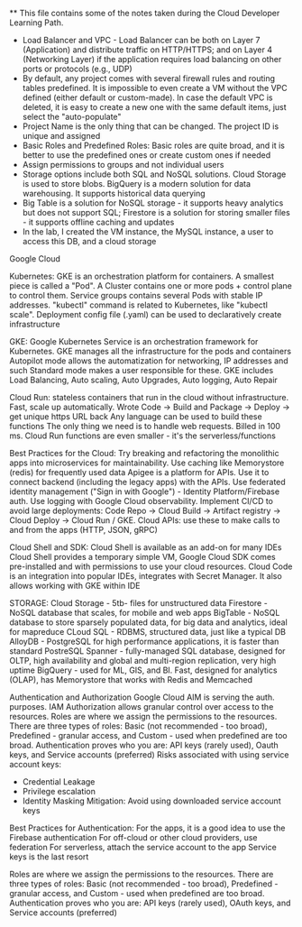 ** This file contains some of the notes taken during the Cloud Developer Learning Path.

- Load Balancer and VPC - Load Balancer can be both on Layer 7 (Application) and distribute traffic on HTTP/HTTPS; and on Layer 4 (Networking Layer) if the application requires load balancing on other ports or protocols (e.g., UDP)
- By default, any project comes with several firewall rules and routing tables predefined. It is impossible to even create a VM without the VPC defined (either default or custom-made). In case the default VPC is deleted, it is easy to create a new one with the 
same default items, just select the "auto-populate"
- Project Name is the only thing that can be changed. The project ID is unique and assigned
- Basic Roles and Predefined Roles: Basic roles are quite broad, and it is better to use the predefined ones or create custom ones if needed
- Assign permissions to groups and not individual users
- Storage options include both SQL and NoSQL solutions. Cloud Storage is used to store blobs. BigQuery is a modern solution for data warehousing. It supports historical data querying
- Big Table is a solution for NoSQL storage - it supports heavy analytics but does not support SQL; Firestore is a solution for storing smaller files - it supports offline caching and updates
- In the lab, I created the VM instance, the MySQL instance, a user to access this DB, and a cloud storage

Google Cloud



Kubernetes:
GKE is an orchestration platform for containers. A smallest piece is called a "Pod". A Cluster contains one or more pods + control plane to control them. Service groups contains several Pods with stable IP addresses. "kubectl" command is related to Kubernetes, like "kubectl scale". Deployment config file (.yaml) can be used to declaratively create infrastructure

GKE:
Google Kubernetes Service is an orchestration framework for Kubernetes.
GKE manages all the infrastructure for the pods and containers
Autopilot mode allows the automatization for networking, IP addresses and such
Standard mode makes a user responsible for these.
GKE includes Load Balancing, Auto scaling, Auto Upgrades, Auto logging, Auto Repair

Cloud Run:
stateless containers that run in the cloud without infrastructure. Fast, scale up automatically. Wrote Code -> Build and Package -> Deploy -> get unique https URL back 
Any language can be used to build these functions
The only thing we need is to handle web requests.
Billed in 100 ms.
Cloud Run functions are even smaller - it's the serverless/functions

Best Practices for the Cloud:
Try breaking and refactoring the monolithic apps into microservices for maintainability.
Use caching like Memorystore (redis) for frequently used data
Apigee is a platform for APIs. Use it to connect backend (including the legacy apps) with the APIs.
Use federated identity management ("Sign in with Google") - Identity Platform/Firebase auth.
Use logging with Google Cloud observability.
Implement CI/CD to avoid large deployments: Code Repo -> Cloud Build -> Artifact registry -> Cloud Deploy -> Cloud Run / GKE.
Cloud APIs:
use these to make calls to and from the apps (HTTP, JSON, gRPC)

Cloud Shell and SDK:
Cloud Shell is available as an add-on for many IDEs
Cloud Shell provides a temporary simple VM, Google Cloud SDK comes pre-installed and with permissions to use your cloud resources.
Cloud Code is an integration into popular IDEs, integrates with Secret Manager. It also allows working with GKE within IDE

STORAGE:
Cloud Storage - 5tb- files for unstructured data
Firestore - NoSQL database that scales, for mobile and web apps
BigTable - NoSQL database to store sparsely populated data, for big data and analytics, ideal for mapreduce
CLoud SQL - RDBMS, structured data, just like a typical DB
AlloyDB - PostgreSQL for high performance applications, it is faster than standard PostreSQL
Spanner - fully-managed SQL database, designed for OLTP, high availability and global and multi-region replication, very high uptime
BigQuery - used for ML, GIS, and BI. Fast, designed for analytics (OLAP), has Memorystore that works with Redis and Memcached

Authentication and Authorization
Google Cloud AIM is serving the auth. purposes.
IAM Authorization allows granular control over access to the resources.
Roles are where we assign the permissions to the resources.
There are three types of roles: Basic (not recommended - too broad), Predefined - granular access, and Custom - used when predefined are too broad.
Authentication proves who you are: API keys (rarely used), Oauth keys, and Service accounts (preferred)
Risks associated with using service account keys:
- Credential Leakage
- Privilege escalation
- Identity Masking
Mitigation: Avoid using downloaded service account keys

Best Practices for Authentication:
For the apps, it is a good idea to use the Firebase authentication
For off-cloud or other cloud providers, use federation
For serverless, attach the service account to the app
Service keys is the last resort

Roles are where we assign the permissions to the resources.
There are three types of roles: Basic (not recommended - too broad), Predefined - granular access, and Custom - used when predefined are too broad.
Authentication proves who you are: API keys (rarely used), OAuth keys, and Service accounts (preferred)

